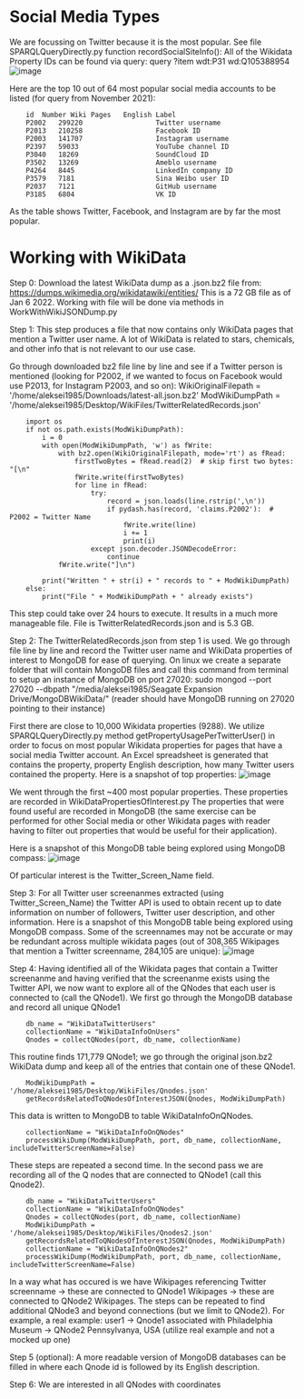# Social Media Types
We are focussing on Twitter because it is the most popular. See file SPARQLQueryDirectly.py function recordSocialSiteInfo():
All of the Wikidata Property IDs can be found via query: query ?item wdt:P31 wd:Q105388954
![image](https://user-images.githubusercontent.com/80060152/148462393-55e0a641-3771-43eb-bed1-810373489f15.png)

Here are the top 10 out of 64 most popular social media accounts to be listed (for query from November 2021):

        id	Number Wiki Pages	English Label
        P2002	299220	                Twitter username
        P2013	210258	                Facebook ID
        P2003	141707	                Instagram username
        P2397	59033	                YouTube channel ID
        P3040	18269	                SoundCloud ID
        P3502	13269	                Ameblo username
        P4264	8445	                LinkedIn company ID
        P3579	7181	                Sina Weibo user ID
        P2037	7121	                GitHub username
        P3185	6804	                VK ID
        
As the table shows Twitter, Facebook, and Instagram are by far the most popular.

# Working with WikiData
Step 0: Download the latest WikiData dump as a .json.bz2 file from:
https://dumps.wikimedia.org/wikidatawiki/entities/
This is a 72 GB file as of Jan 6 2022.
Working with file will be done via methods in WorkWithWikiJSONDump.py

Step 1: This step produces a file that now contains only WikiData pages that mention a Twitter user name. A lot of WikiData is related to stars, chemicals, and other info that is not relevant to our use case.

Go through downloaded bz2 file line by line and see if a Twitter person is mentioned (looking for P2002, if we wanted to focus on Facebook would use P2013, for Instagram P2003, and so on):
WikiOriginalFilepath = '/home/aleksei1985/Downloads/latest-all.json.bz2'
ModWikiDumpPath = '/home/aleksei1985/Desktop/WikiFiles/TwitterRelatedRecords.json'

        import os
        if not os.path.exists(ModWikiDumpPath):
            i = 0
            with open(ModWikiDumpPath, 'w') as fWrite:
                with bz2.open(WikiOriginalFilepath, mode='rt') as fRead:
                    firstTwoBytes = fRead.read(2)  # skip first two bytes: "[\n"
                    fWrite.write(firstTwoBytes)
                    for line in fRead:
                        try:
                            record = json.loads(line.rstrip(',\n'))
                            if pydash.has(record, 'claims.P2002'):  # P2002 = Twitter Name
                                fWrite.write(line)
                                i += 1
                                print(i)
                        except json.decoder.JSONDecodeError:
                            continue
                fWrite.write("]\n")

            print("Written " + str(i) + " records to " + ModWikiDumpPath)
        else:
            print("File " + ModWikiDumpPath + " already exists")

This step could take over 24 hours to execute. It results in a much more manageable file. File is TwitterRelatedRecords.json and is 5.3 GB.

Step 2: The TwitterRelatedRecords.json from step 1 is used. We go through file line by line and record the Twitter user name and WikiData properties of interest to MongoDB for ease of querying. On linux we create a separate folder that will contain MongoDB files and call this command from terminal to setup an instance of MongoDB on port 27020: sudo mongod --port 27020 --dbpath "/media/aleksei1985/Seagate Expansion Drive/MongoDBWikiData/" (reader should have MongoDB running on 27020 pointing to their instance)

First there are close to 10,000 Wikidata properties (9288).
We utilize SPARQLQueryDirectly.py method getPropertyUsagePerTwitterUser() in order to focus on most popular Wikidata properties for pages that have a social media Twitter account. An Excel spreadsheet is generated that contains the property, property English description, how many Twitter users contained the property. Here is a snapshot of top properties:
![image](https://user-images.githubusercontent.com/80060152/148464723-f68e9441-a1d3-40b6-9439-476360abdf2e.png)

We went through the first ~400 most popular properties. These properties are recorded in WikiDataPropertiesOfInterest.py
The properties that were found useful are recorded in MongoDB (the same exercise can be performed for other Social media or other Wikidata pages with reader having to filter out properties that would be useful for their application).

Here is a snapshot of this MongoDB table being explored using MongoDB compass:
![image](https://user-images.githubusercontent.com/80060152/149199336-62d252fd-fd4a-471b-a255-51f52820694a.png)

Of particular interest is the Twitter_Screen_Name field.

Step 3: For all Twitter user screenanmes extracted (using Twitter_Screen_Name) the Twitter API is used to obtain recent up to date information on number of followers, Twitter user description, and other information. Here is a snapshot of this MongoDB table being explored using MongoDB compass. Some of the screennames may not be accurate or may be redundant across multiple wikidata pages (out of 308,365 Wikipages that mention a Twitter screenname, 284,105 are unique):
![image](https://user-images.githubusercontent.com/80060152/149199566-c79c576b-e0c5-4f18-aac8-cafa19e1d8da.png)

Step 4: Having identified all of the Wikidata pages that contain a Twitter screenanme and having verified that the screenanme exists using the Twitter API, we now want to explore all of the QNodes that each user is connected to (call the QNode1). We first go through the MongoDB database and record all unique QNode1

        db_name = "WikiDataTwitterUsers"
        collectionName = "WikiDataInfoOnUsers"
        Qnodes = collectQNodes(port, db_name, collectionName)

This routine finds 171,779 QNode1; we go through the original json.bz2 WikiData dump and keep all of the entries that contain one of these QNode1. 

        ModWikiDumpPath = '/home/aleksei1985/Desktop/WikiFiles/Qnodes.json'
        getRecordsRelatedToQNodesOfInterestJSON(Qnodes, ModWikiDumpPath)
        
This data is written to MongoDB to table WikiDataInfoOnQNodes.

        collectionName = "WikiDataInfoOnQNodes"
        processWikiDump(ModWikiDumpPath, port, db_name, collectionName, includeTwitterScreenName=False)

These steps are repeated a second time. In the second pass we are recording all of the Q nodes that are connected to QNode1 (call this Qnode2).

        db_name = "WikiDataTwitterUsers"
        collectionName = "WikiDataInfoOnQNodes"
        Qnodes = collectQNodes(port, db_name, collectionName)
        ModWikiDumpPath = '/home/aleksei1985/Desktop/WikiFiles/Qnodes2.json'
        getRecordsRelatedToQNodesOfInterestJSON(Qnodes, ModWikiDumpPath)
        collectionName = "WikiDataInfoOnQNodes2"
        processWikiDump(ModWikiDumpPath, port, db_name, collectionName, includeTwitterScreenName=False)

In a way what has occured is we have Wikipages referencing Twitter screenname -> these are connected to QNode1 Wikipages -> these are connected to QNode2 Wikipages. The steps can be repeated to find additional QNode3 and beyond connections (but we limit to QNode2).
For example, a real example: user1 -> Qnode1 associated with Philadelphia Museum -> QNode2 Pennsylvanya, USA (utilize real example and not a mocked up one)

Step 5 (optional): A more readable version of MongoDB databases can be filled in where each Qnode id is followed by its English description.



Step 6: We are interested in all QNodes with coordinates 
